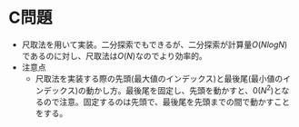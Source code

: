 # C問題
- 尺取法を用いて実装。二分探索でもできるが、二分探索が計算量$`O(NlogN)`$であるのに対し、尺取法は$`O(N)`$なのでより効率的。
- 注意点
  - 尺取法を実装する際の先頭(最大値のインデックス)と最後尾(最小値のインデックス)の動かし方。最後尾を固定し、先頭を動かすと、$`0(N^2)`$となるので注意。固定するのは先頭で、最後尾を先頭までの間で動かすことをする。